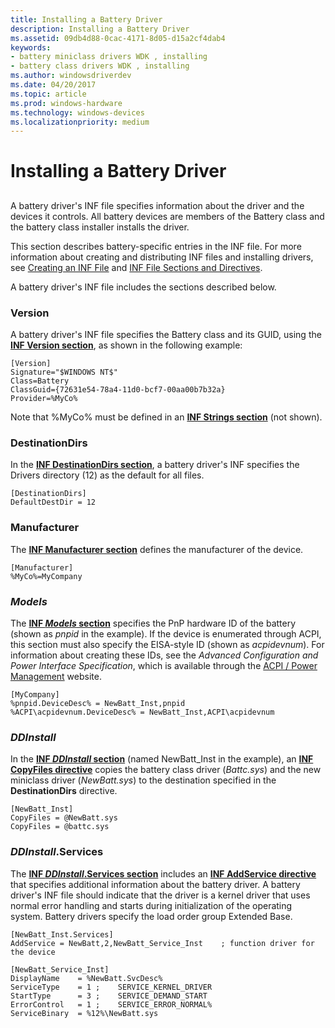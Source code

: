 ```yaml
---
title: Installing a Battery Driver
description: Installing a Battery Driver
ms.assetid: 09db4d88-0cac-4171-8d05-d15a2cf4dab4
keywords:
- battery miniclass drivers WDK , installing
- battery class drivers WDK , installing
ms.author: windowsdriverdev
ms.date: 04/20/2017
ms.topic: article
ms.prod: windows-hardware
ms.technology: windows-devices
ms.localizationpriority: medium
---
```


# Installing a Battery Driver


## <span id="ddk_installing_a_battery_driver_dg"></span><span id="DDK_INSTALLING_A_BATTERY_DRIVER_DG"></span>


A battery driver's INF file specifies information about the driver and the devices it controls. All battery devices are members of the Battery class and the battery class installer installs the driver.

This section describes battery-specific entries in the INF file. For more information about creating and distributing INF files and installing drivers, see [Creating an INF File](https://msdn.microsoft.com/library/windows/hardware/ff549520) and [INF File Sections and Directives](https://msdn.microsoft.com/library/windows/hardware/ff547433).

A battery driver's INF file includes the sections described below.

### <span id="Version"></span><span id="version"></span><span id="VERSION"></span>Version

A battery driver's INF file specifies the Battery class and its GUID, using the [**INF Version section**](https://msdn.microsoft.com/library/windows/hardware/ff547502), as shown in the following example:

``` syntax
[Version]
Signature="$WINDOWS NT$"
Class=Battery
ClassGuid={72631e54-78a4-11d0-bcf7-00aa00b7b32a}
Provider=%MyCo%
```

Note that %MyCo% must be defined in an [**INF Strings section**](https://msdn.microsoft.com/library/windows/hardware/ff547485) (not shown).

### <span id="DestinationDirs"></span><span id="destinationdirs"></span><span id="DESTINATIONDIRS"></span>DestinationDirs

In the [**INF DestinationDirs section**](https://msdn.microsoft.com/library/windows/hardware/ff547383), a battery driver's INF specifies the Drivers directory (12) as the default for all files.

``` syntax
[DestinationDirs]
DefaultDestDir = 12
```

### <span id="Manufacturer"></span><span id="manufacturer"></span><span id="MANUFACTURER"></span>Manufacturer

The [**INF Manufacturer section**](https://msdn.microsoft.com/library/windows/hardware/ff547454) defines the manufacturer of the device.

``` syntax
[Manufacturer]
%MyCo%=MyCompany
```

### <span id="Models"></span><span id="models"></span><span id="MODELS"></span>*Models*

The [**INF *Models* section**](https://msdn.microsoft.com/library/windows/hardware/ff547456) specifies the PnP hardware ID of the battery (shown as *pnpid* in the example). If the device is enumerated through ACPI, this section must also specify the EISA-style ID (shown as *acpidevnum*). For information about creating these IDs, see the *Advanced Configuration and Power Interface Specification*, which is available through the [ACPI / Power Management](http://go.microsoft.com/fwlink/p/?linkid=8760) website.

``` syntax
[MyCompany]
%pnpid.DeviceDesc% = NewBatt_Inst,pnpid
%ACPI\acpidevnum.DeviceDesc% = NewBatt_Inst,ACPI\acpidevnum
```

### <span id="DDInstall"></span><span id="ddinstall"></span><span id="DDINSTALL"></span>*DDInstall*

In the [**INF *DDInstall* section**](https://msdn.microsoft.com/library/windows/hardware/ff547344) (named NewBatt\_Inst in the example), an [**INF CopyFiles directive**](https://msdn.microsoft.com/library/windows/hardware/ff546346) copies the battery class driver (*Battc.sys*) and the new miniclass driver (*NewBatt.sys*) to the destination specified in the **DestinationDirs** directive.

``` syntax
[NewBatt_Inst]
CopyFiles = @NewBatt.sys
CopyFiles = @battc.sys
```

### <span id="DDInstall.Services"></span><span id="ddinstall.services"></span><span id="DDINSTALL.SERVICES"></span>*DDInstall*.Services

The [**INF *DDInstall*.Services section**](https://msdn.microsoft.com/library/windows/hardware/ff547349) includes an [**INF AddService directive**](https://msdn.microsoft.com/library/windows/hardware/ff546326) that specifies additional information about the battery driver. A battery driver's INF file should indicate that the driver is a kernel driver that uses normal error handling and starts during initialization of the operating system. Battery drivers specify the load order group Extended Base.

``` syntax
[NewBatt_Inst.Services]
AddService = NewBatt,2,NewBatt_Service_Inst    ; function driver for the device
 
[NewBatt_Service_Inst]
DisplayName    = %NewBatt.SvcDesc%
ServiceType    = 1 ;    SERVICE_KERNEL_DRIVER
StartType      = 3 ;    SERVICE_DEMAND_START
ErrorControl   = 1 ;    SERVICE_ERROR_NORMAL%
ServiceBinary  = %12%\NewBatt.sys
```

 

 




